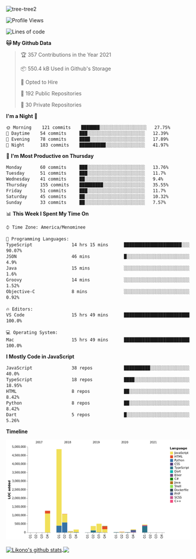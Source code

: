 ![tree-tree2](https://user-images.githubusercontent.com/15727947/99866266-688a6380-2b75-11eb-958b-273006b198d8.jpg)


<!--START_SECTION:waka-->
![Profile Views](http://img.shields.io/badge/Profile%20Views-2-blue)

![Lines of code](https://img.shields.io/badge/From%20Hello%20World%20I%27ve%20Written-9.4%20million%20lines%20of%20code-blue)

**🐱 My Github Data** 

> 🏆 357 Contributions in the Year 2021
 > 
> 📦 550.4 kB Used in Github's Storage 
 > 
> 💼 Opted to Hire
 > 
> 📜 192 Public Repositories 
 > 
> 🔑 30 Private Repositories  
 > 
**I'm a Night 🦉** 

```text
🌞 Morning    121 commits    ███████░░░░░░░░░░░░░░░░░░   27.75% 
🌆 Daytime    54 commits     ███░░░░░░░░░░░░░░░░░░░░░░   12.39% 
🌃 Evening    78 commits     ████░░░░░░░░░░░░░░░░░░░░░   17.89% 
🌙 Night      183 commits    ██████████░░░░░░░░░░░░░░░   41.97%

```
📅 **I'm Most Productive on Thursday** 

```text
Monday       60 commits     ███░░░░░░░░░░░░░░░░░░░░░░   13.76% 
Tuesday      51 commits     ███░░░░░░░░░░░░░░░░░░░░░░   11.7% 
Wednesday    41 commits     ██░░░░░░░░░░░░░░░░░░░░░░░   9.4% 
Thursday     155 commits    █████████░░░░░░░░░░░░░░░░   35.55% 
Friday       51 commits     ███░░░░░░░░░░░░░░░░░░░░░░   11.7% 
Saturday     45 commits     ██░░░░░░░░░░░░░░░░░░░░░░░   10.32% 
Sunday       33 commits     ██░░░░░░░░░░░░░░░░░░░░░░░   7.57%

```


📊 **This Week I Spent My Time On** 

```text
⌚︎ Time Zone: America/Menominee

💬 Programming Languages: 
TypeScript               14 hrs 15 mins      ██████████████████████░░░   90.07% 
JSON                     46 mins             █░░░░░░░░░░░░░░░░░░░░░░░░   4.9% 
Java                     15 mins             ░░░░░░░░░░░░░░░░░░░░░░░░░   1.6% 
Groovy                   14 mins             ░░░░░░░░░░░░░░░░░░░░░░░░░   1.52% 
Objective-C              8 mins              ░░░░░░░░░░░░░░░░░░░░░░░░░   0.92%

🔥 Editors: 
VS Code                  15 hrs 49 mins      █████████████████████████   100.0%

💻 Operating System: 
Mac                      15 hrs 49 mins      █████████████████████████   100.0%

```

**I Mostly Code in JavaScript** 

```text
JavaScript               38 repos            ██████████░░░░░░░░░░░░░░░   40.0% 
TypeScript               18 repos            ████░░░░░░░░░░░░░░░░░░░░░   18.95% 
HTML                     8 repos             ██░░░░░░░░░░░░░░░░░░░░░░░   8.42% 
Python                   8 repos             ██░░░░░░░░░░░░░░░░░░░░░░░   8.42% 
Dart                     5 repos             █░░░░░░░░░░░░░░░░░░░░░░░░   5.26%

```


**Timeline**

![Chart not found](https://raw.githubusercontent.com/ianlikono/ianlikono/main/charts/bar_graph.png) 


<!--END_SECTION:waka-->


<a href="https://github.com/ianlikono">
  <img align="center" src="https://github-readme-stats.anuraghazra1.vercel.app/api?username=ianlikono&show_icons=true&include_all_commits=true&theme=material-palenight" alt="Likono's github stats" />
</a>
<a href="https://github.com/ianlikono">
  <img align="center" src="https://github-readme-stats.anuraghazra1.vercel.app/api/top-langs/?username=ianlikono&layout=compact&theme=material-palenight" />
</a>

